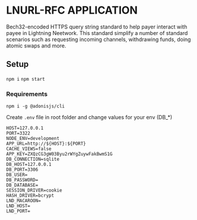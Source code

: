 # LNURL-RFC APPLICATION

Bech32-encoded HTTPS query string standard to help payer interact with payee in Lightning Neetwork. This standard simplify a number of standard scenarios such as requesting incoming channels, withdrawing funds, doing atomic swaps and more.

## Setup

`npm i`
`npm start`

### Requirements
`npm i -g @adonisjs/cli`

Create `.env` file in root folder and change values for your env (DB_*)
```
HOST=127.0.0.1
PORT=3322
NODE_ENV=development
APP_URL=http://${HOST}:${PORT}
CACHE_VIEWS=false
APP_KEY=ZXQzCG3gW03Byu2rWYgZuywFakBwmS1G
DB_CONNECTION=sqlite
DB_HOST=127.0.0.1
DB_PORT=3306
DB_USER=
DB_PASSWORD=
DB_DATABASE=
SESSION_DRIVER=cookie
HASH_DRIVER=bcrypt
LND_MACAROON=
LND_HOST=
LND_PORT=
```
